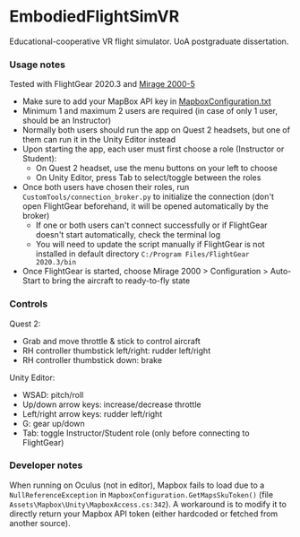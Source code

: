 
# EmbodiedFlightSimVR
 Educational-cooperative VR flight simulator. UoA postgraduate dissertation.

### Usage notes
Tested with FlightGear 2020.3 and [Mirage 2000-5](https://wiki.flightgear.org/Dassault_Mirage_2000-5)
- Make sure to add your MapBox API key in [MapboxConfiguration.txt](/Assets/Resources/Mapbox/MapboxConfiguration.txt)
- Minimum 1 and maximum 2 users are required (in case of only 1 user, should be an Instructor)
- Normally both users should run the app on Quest 2 headsets, but one of them can run it in the Unity Editor instead
- Upon starting the app, each user must first choose a role (Instructor or Student):
  - On Quest 2 headset, use the menu buttons on your left to choose
  - On Unity Editor, press Tab to select/toggle between the roles
- Once both users have chosen their roles, run `CustomTools/connection_broker.py` to initialize the connection (don't open FlightGear beforehand, it will be opened automatically by the broker)
  - If one or both users can't connect successfully or if FlightGear doesn't start automatically, check the terminal log
  - You will need to update the script manually if FlightGear is not installed in default directory `C:/Program Files/FlightGear 2020.3/bin`
- Once FlightGear is started, choose Mirage 2000 > Configuration > Auto-Start to bring the aircraft to ready-to-fly state

### Controls
Quest 2:
- Grab and move throttle & stick to control aircraft
- RH controller thumbstick left/right: rudder left/right
- RH controller thumbstick down: brake

Unity Editor:
- WSAD: pitch/roll
- Up/down arrow keys: increase/decrease throttle
- Left/right arrow keys: rudder left/right
- G: gear up/down
- Tab: toggle Instructor/Student role (only before connecting to FlightGear)

### Developer notes
When running on Oculus (not in editor), Mapbox fails to load due to a `NullReferenceException` in `MapboxConfiguration.GetMapsSkuToken()` (file `Assets\Mapbox\Unity\MapboxAccess.cs:342`). A workaround is to modify it to directly return your Mapbox API token (either hardcoded or fetched from another source).
